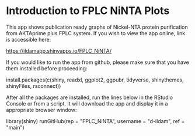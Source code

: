# Introduction to FPLC NiNTA Plots
This app shows publication ready graphs of Nickel-NTA protein purification from AKTAprime plus FPLC system. If you wish to view the app online, link is accessible here:

https://ildamapp.shinyapps.io/FPLC_NiNTA/


If you would like to run the app from github, please make sure that you have them installed before proceeding:

install.packages(c(shiny, readxl, ggplot2, ggpubr, tidyverse, shinythemes, shinyFiles, rsconnect))


After all the packages are installed, run the lines below in the RStudio Console or from a script. It will download the app and display it in a appropriate browser window:


library(shiny)
runGitHub(rep = "FPLC_NiNTA", username = "d-ildam", ref = "main")

